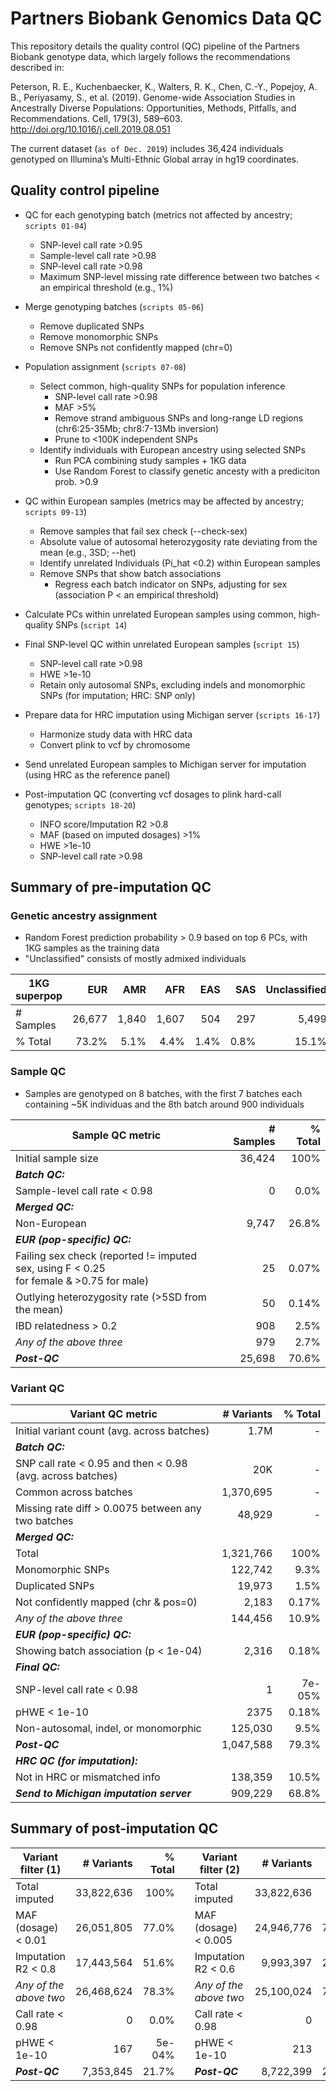 # Partners Biobank Genomics Data QC

This repository details the quality control (QC) pipeline of the Partners Biobank genotype data, which largely follows the recommendations described in:

Peterson, R. E., Kuchenbaecker, K., Walters, R. K., Chen, C.-Y., Popejoy, A. B., Periyasamy, S., et al. (2019). Genome-wide Association Studies in Ancestrally Diverse Populations: Opportunities, Methods, Pitfalls, and Recommendations. Cell, 179(3), 589–603. http://doi.org/10.1016/j.cell.2019.08.051

The current dataset (`as of Dec. 2019`) includes 36,424 individuals genotyped on Illumina’s Multi-Ethnic Global array in hg19 coordinates.


## Quality control pipeline

* QC for each genotyping batch (metrics not affected by ancestry; `scripts 01-04`)
	* SNP-level call rate >0.95
	* Sample-level call rate >0.98
	* SNP-level call rate >0.98
	* Maximum SNP-level missing rate difference between two batches < an empirical threshold (e.g., 1%)

* Merge genotyping batches (`scripts 05-06`)
	* Remove duplicated SNPs
	* Remove monomorphic SNPs
	* Remove SNPs not confidently mapped (chr=0)

* Population assignment (`scripts 07-08`)
	* Select common, high-quality SNPs for population inference
		* SNP-level call rate >0.98
		* MAF >5%
		* Remove strand ambiguous SNPs and long-range LD regions (chr6:25-35Mb; chr8:7-13Mb inversion)
		* Prune to <100K independent SNPs
	* Identify individuals with European ancestry using selected SNPs
		* Run PCA combining study samples + 1KG data
		* Use Random Forest to classify genetic ancesty with a prediciton prob. >0.9

* QC within European samples (metrics may be affected by ancestry; `scripts 09-13`)
	* Remove samples that fail sex check (--check-sex)
	* Absolute value of autosomal heterozygosity rate deviating from the mean (e.g., 3SD; --het)
	* Identify unrelated Individuals (Pi_hat <0.2) within European samples
	* Remove SNPs that show batch associations
		* Regress each batch indicator on SNPs, adjusting for sex (association P < an empirical threshold)

* Calculate PCs within unrelated European samples using common, high-quality SNPs (`script 14`)

* Final SNP-level QC within unrelated European samples (`script 15`)
	* SNP-level call rate >0.98
	* HWE >1e-10
	* Retain only autosomal SNPs, excluding indels and monomorphic SNPs (for imputation; HRC: SNP only)

* Prepare data for HRC imputation using Michigan server (`scripts 16-17`)
	* Harmonize study data with HRC data
	* Convert plink to vcf by chromosome

* Send unrelated European samples to Michigan server for imputation (using HRC as the reference panel)

* Post-imputation QC (converting vcf dosages to plink hard-call genotypes; `scripts 18-20`)
	* INFO score/Imputation R2 >0.8
	* MAF (based on imputed dosages) >1%
	* HWE >1e-10
	* SNP-level call rate >0.98



## Summary of pre-imputation QC

### Genetic ancestry assignment
- Random Forest prediction probability > 0.9 based on top 6 PCs, with 1KG samples as the training data
- "Unclassified" consists of mostly admixed individuals

| 1KG superpop    |  EUR   |  AMR   |  AFR   |  EAS   |  SAS   | Unclassified | Total |
| --- | -----: | -----: | -----: | -----: | -----: | -----------: | -----:|   
| # Samples | 26,677 | 1,840 | 1,607 | 504 | 297 | 5,499 | 36,424 |
| % Total | 73.2% | 5.1% | 4.4% | 1.4% | 0.8% | 15.1% | 100% |



### Sample QC
- Samples are genotyped on 8 batches, with the first 7 batches each containing \~5K individuas and the 8th batch around 900 individuals

| Sample QC metric | # Samples | % Total |
| ---------------- | -------: | -----: |
| Initial sample size | 36,424 | 100%  |
| **_Batch QC:_**  |   |   |
| Sample-level call rate < 0.98  | 0  | 0.0%  |
| **_Merged QC:_**  |   |   |
| Non-European | 9,747  | 26.8%  |
| **_EUR (pop-specific) QC:_**  |   |   |
| Failing sex check (reported != imputed sex, using F < 0.25 <br>for female & >0.75 for male) | 25  | 0.07%  |
| Outlying heterozygosity rate (>5SD from the mean) | 50  | 0.14%  |
| IBD relatedness > 0.2 | 908  | 2.5%  |
| _Any of the above three_ | 979  | 2.7%  |
| **_Post-QC_** | 25,698  | 70.6%  |


### Variant QC

| Variant QC metric  | # Variants | % Total |
| ------------- | -------------: | -------------: |
| Initial variant count (avg. across batches) | 1.7M | - |
| **_Batch QC:_**  |   |   |
| SNP call rate < 0.95 and then < 0.98 (avg. across batches)| 20K  | -  |
| Common across batches | 1,370,695 | - |
| Missing rate diff > 0.0075 between any two batches  | 48,929  | -  |
| **_Merged QC:_**  |   |   |
| Total  | 1,321,766  | 100%  |
| Monomorphic SNPs  | 122,742  | 9.3%  |
| Duplicated SNPs  | 19,973  | 1.5%  |
| Not confidently mapped (chr & pos=0)  | 2,183  | 0.17%  |
| _Any of the above three_  | 144,456  | 10.9%  |
| **_EUR (pop-specific) QC:_**  |   |   |
| Showing batch association (p < 1e-04)  | 2,316  | 0.18%  |
| **_Final QC:_**  |   |   |
| SNP-level call rate < 0.98  | 1  | 7e-05%  |
| pHWE < 1e-10  | 2375  | 0.18%  |
| Non-autosomal, indel, or monomorphic  | 125,030  | 9.5%  |
| **_Post-QC_** | 1,047,588 | 79.3% |
| **_HRC QC (for imputation):_**  |   |   |
| Not in HRC or mismatched info  | 138,359  | 10.5%  |
| **_Send to Michigan imputation server_**  | 909,229  | 68.8%  |



## Summary of post-imputation QC

| Variant filter (1) | # Variants | % Total |   | Variant filter (2)  | # Variants | % Total |
| ------------------ | ---------: | ------: |---| ------------------- | ---------: | ------: |
| Total imputed | 33,822,636 | 100% | 		    | Total imputed | 33,822,636 | 100% | 
| MAF (dosage) < 0.01 | 26,051,805 | 77.0% |    | MAF (dosage) < 0.005 | 24,946,776 | 73.8% | 
| Imputation R2 < 0.8 | 17,443,564 | 51.6% |    | Imputation R2 < 0.6 | 9,993,397 | 29.5% |
| _Any of the above two_ | 26,468,624 | 78.3% | | _Any of the above two_ | 25,100,024 | 74.2% |
| Call rate < 0.98 | 0 | 0.0% |                 | Call rate < 0.98 | 0 | 0.0% |
| pHWE < 1e-10 | 167 | 5e-04% |                 | pHWE < 1e-10 | 213 | 6e-04% |
| **_Post-QC_** | 7,353,845 | 21.7% |           |**_Post-QC_** | 8,722,399 | 25.8% |


